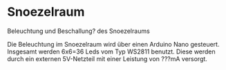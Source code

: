 # Snoezelraum
Beleuchtung und Beschallung? des Snoezelraums

Die Beleuchtung im Snoezelraum wird über einen Arduino Nano gesteuert. Insgesamt werden 6x6=36 Leds vom Typ WS2811 benutzt. Diese werden durch ein externen 5V-Netzteil mit einer Leistung von ???mA versorgt.

